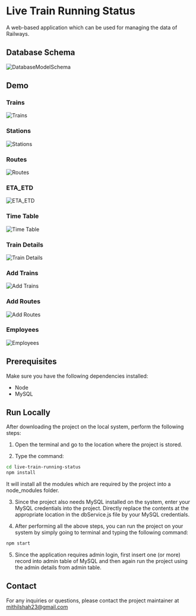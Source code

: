 
# Live Train Running Status

A web-based application which can be used for managing the data of Railways.

## Database Schema

![DatabaseModelSchema](https://raw.githubusercontent.com/mithilshah23/live-train-running-status/main/Screenshots/DatabaseModelSchema.png)

## Demo 

### Trains
![Trains](https://raw.githubusercontent.com/mithilshah23/live-train-running-status/main/Screenshots/Trains.png)

### Stations
![Stations](https://raw.githubusercontent.com/mithilshah23/live-train-running-status/main/Screenshots/Stations.png)

### Routes
![Routes](https://raw.githubusercontent.com/mithilshah23/live-train-running-status/main/Screenshots/Routes.png)

### ETA_ETD
![ETA_ETD](https://raw.githubusercontent.com/mithilshah23/live-train-running-status/main/Screenshots/ETA-ETD.png)

### Time Table
![Time Table](https://raw.githubusercontent.com/mithilshah23/live-train-running-status/main/Screenshots/New-time-table.png)

### Train Details
![Train Details](https://raw.githubusercontent.com/mithilshah23/live-train-running-status/main/Screenshots/Mumbai-Rajdhani.png)

### Add Trains
![Add Trains](https://raw.githubusercontent.com/mithilshah23/live-train-running-status/main/Screenshots/New-train.png)

### Add Routes
![Add Routes](https://raw.githubusercontent.com/mithilshah23/live-train-running-status/main/Screenshots/New-route.png)

### Employees
![Employees](https://raw.githubusercontent.com/mithilshah23/live-train-running-status/main/Screenshots/Employees.png)

## Prerequisites
Make sure you have the following dependencies installed:
- Node
- MySQL
## Run Locally

After downloading the project on the local system, perform the following steps:

1. Open the terminal and go to the location where the project is stored.

2. Type the command:
```bash
cd live-train-running-status
npm install 
```
It will install all the modules which are required by the project into a node_modules folder.

3. Since the project also needs MySQL installed on the system, enter your MySQL credentials into the project.
Directly replace the contents at the appropriate location in the dbService.js file by your MySQL credentials.

4. After performing all the above steps, you can run the project on your system by simply going to terminal and typing the following command:
```bash
npm start 
```

5. Since the application requires admin login, first insert one (or more) record into admin table of MySQL and then again run the project using the admin details from admin table.

    
## Contact
For any inquiries or questions, please contact the project maintainer at mithilshah23@gmail.com
